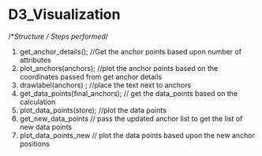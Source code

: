 # D3_Visualization
/**Structure / Steps performed*/
1. get_anchor_details(); //Get the anchor points based upon number of attributes
2. plot_anchors(anchors); //plot the anchor points based on the coordinates passed from get anchor details
3. drawlabel(anchors) ;    //place the text next to anchors 
4. get_data_points(final_anchors); // get the data_points based on the calculation
5. plot_data_points(store);        //plot the data points 
6. get_new_data_points //        pass the updated anchor list to get the list of new data points
7. plot_data_points_new // plot the data points based upon the new anchor positions
